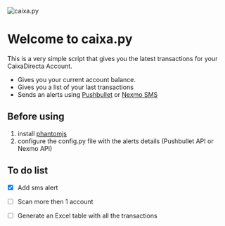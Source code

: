 ![caixa.py](http://i.imgur.com/XOeQUG9.png)
# Welcome to caixa.py

This is a very simple script that gives you the latest transactions for your CaixaDirecta Account.
- Gives you your current account balance.
- Gives you a list of your last transactions
- Sends an alerts using [Pushbullet](https://www.pushbullet.com) or [Nexmo SMS](https://www.nexmo.com)

Before using
------------
1. install [phantomjs](http://phantomjs.org/download.html)
2. configure the config.py file with the alerts details (Pushbullet API or Nexmo API)

To do list
----------
- [x] Add sms alert
- [ ] Scan more then 1 account
- [ ] Generate an Excel table with all the transactions

